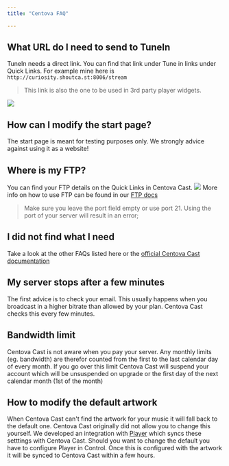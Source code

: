 ```yaml
---
title: "Centova FAQ"

---
```


## What URL do I need to send to TuneIn

TuneIn needs a direct link. You can find that link under Tune in links under Quick Links. For example mine here is `http://curiosity.shoutca.st:8006/stream`
> This link is also the one to be used in 3rd party player widgets.

![](https://images.shoutca.st/USrYmhB2QpWRvsSU5KsP_Schermafbeelding%202015-10-29%20om%2013.38.37.png)


## How can I modify the start page?

The start page is meant for testing purposes only. We strongly advice against using it as a website!

## Where is my FTP?

You can find your FTP details on the Quick Links in Centova Cast.
![](https://images.shoutca.st/cZKjmhJuRpGhaelxZFsF_Schermafbeelding%202015-11-09%20om%2011.48.10.png)
More info on how to use FTP can be found in our [FTP docs](https://docs.shoutca.st/docs/cc-ftp.html)

> Make sure you leave the port field empty or use port 21. Using the port of your server will result in an error;


## I did not find what I need

Take a look at the other FAQs listed here or the [official Centova Cast documentation](http://www.centova.com/doc/cast/user_manual/usage_guide)

## My server stops after a few minutes
The first advice is to check your email. This usually happens when you broadcast in a higher bitrate than allowed by your plan. Centova Cast checks this every few minutes.

## Bandwidth limit
Centova Cast is not aware when you pay your server. Any monthly limits (eg. bandwidth) are therefor counted from the first to the last calendar day of every month. If you go over this limit Centova Cast will suspend your account which will be unsuspended on upgrade or the first day of the next calendar month (1st of the month)

## How to modify the default artwork
When Centova Cast can't find the artwork for your music it will fall back to the default one. Centova Cast originally did not allow you to change this yourself. We developed an integration with [Player](https://docs.shoutca.st/docs/control-Player.html) which syncs these setttings with Centova Cast. 
Should you want to change the default you have to configure Player in Control. Once this is configured with the artwork it will be synced to Centova Cast within a few hours.
